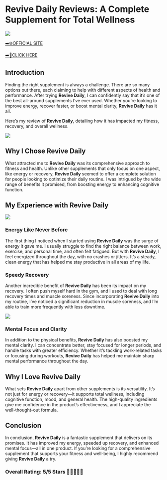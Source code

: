 # **Revive Daily Reviews**: A Complete Supplement for Total Wellness

[![](https://static.vecteezy.com/system/resources/thumbnails/019/896/014/small/buy-now-gradient-button-with-cart-symbol-buy-now-illustration-png.png)](https://edetoop.top/lander/sugarpreland-1/revivedaily.html) 

[➡️🌐OFFICIAL SITE](https://edetoop.top/lander/sugarpreland-1/revivedaily.html) 

[➡️🔗CLICK HERE](https://edetoop.top/lander/sugarpreland-1/revivedaily.html) 


## Introduction

Finding the right supplement is always a challenge. There are so many options out there, each claiming to help with different aspects of health and performance. After trying **Revive Daily**, I can confidently say that it’s one of the best all-around supplements I’ve ever used. Whether you’re looking to improve energy, recover faster, or boost mental clarity, **Revive Daily** has it all.

Here’s my review of **Revive Daily**, detailing how it has impacted my fitness, recovery, and overall wellness.

[![](https://wallpapers.com/images/hd/red-order-now-button-udg4jcj4arvn8b0n-2.png)](https://edetoop.top/lander/sugarpreland-1/revivedaily.html)  

## Why I Chose **Revive Daily**

What attracted me to **Revive Daily** was its comprehensive approach to fitness and health. Unlike other supplements that only focus on one aspect, like energy or recovery, **Revive Daily** seemed to offer a complete solution for people looking to optimize their daily routine. I was intrigued by the wide range of benefits it promised, from boosting energy to enhancing cognitive function.

## My Experience with **Revive Daily**

[![](https://static.vecteezy.com/system/resources/thumbnails/019/896/014/small/buy-now-gradient-button-with-cart-symbol-buy-now-illustration-png.png)](https://edetoop.top/lander/sugarpreland-1/revivedaily.html)

### Energy Like Never Before

The first thing I noticed when I started using **Revive Daily** was the surge of energy it gave me. I usually struggle to find the right balance between work, exercise, and personal time, and often felt fatigued. But with **Revive Daily**, I feel energized throughout the day, with no crashes or jitters. It’s a steady, clean energy that has helped me stay productive in all areas of my life.

### Speedy Recovery

Another incredible benefit of **Revive Daily** has been its impact on my recovery. I often push myself hard in the gym, and I used to deal with long recovery times and muscle soreness. Since incorporating **Revive Daily** into my routine, I’ve noticed a significant reduction in muscle soreness, and I’m able to train more frequently with less downtime.

[![](https://wallpapers.com/images/hd/red-order-now-button-udg4jcj4arvn8b0n-2.png)](https://edetoop.top/lander/sugarpreland-1/revivedaily.html)  

### Mental Focus and Clarity

In addition to the physical benefits, **Revive Daily** has also boosted my mental clarity. I can concentrate better, stay focused for longer periods, and handle tasks with greater efficiency. Whether it’s tackling work-related tasks or focusing during workouts, **Revive Daily** has helped me maintain sharp mental performance throughout the day.

## Why I Love **Revive Daily**

What sets **Revive Daily** apart from other supplements is its versatility. It’s not just for energy or recovery—it supports total wellness, including cognitive function, mood, and general health. The high-quality ingredients give me confidence in the product’s effectiveness, and I appreciate the well-thought-out formula.

## Conclusion

In conclusion, **Revive Daily** is a fantastic supplement that delivers on its promises. It has improved my energy, speeded up recovery, and enhanced mental focus—all in one product. If you’re looking for a comprehensive supplement that supports your fitness and well-being, I highly recommend giving **Revive Daily** a try.

### Overall Rating: 5/5 Stars 🌟🌟🌟🌟🌟
